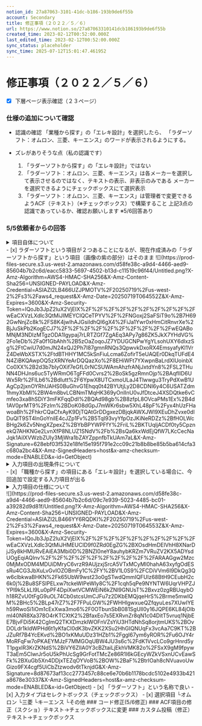 ```yaml
---
notion_id: 27a87063-3101-41dc-b186-193b9de6f55b
account: Secondary
title: 修正事項（２０２２／５／６）
url: https://www.notion.so/27a87063310141dcb186193b9de6f55b
created_time: 2023-02-12T00:52:00.000Z
last_edited_time: 2023-02-12T00:52:00.000Z
sync_status: placeholder
sync_time: 2025-07-12T15:01:47.461952
---
```

# 修正事項（２０２２／５／６）

- [x] 下層ページ表示確認（２３ページ）
### 仕様の追加について確認
- 認識の確認
  「業種から探す」の「エレキ設計」を選択したら、
「ラダーソフト：オムロン、三菱、キーエンス」のワードが表示されるようにする。

- ズレがありそうな点（私の認識です）
  1. 「ラダーソフトから探す」の「エレキ設計」ではない
  1. 「ラダーソフト：オムロン、三菱、キーエンス」は各メーカーを選択して表示させるのではなく、テキストの表示、非表示のみである
メーカーを選択できるようにチェックボックスにて選択表示
  1. 「ラダーソフト：オムロン、三菱、キーエンス」は管理者で変更できるようACF（テキスト）（※チェックボックス）で構築すること
上記3点の認識であっているか、確認お願いします
※5/6回答あり

### 5/5依頼者からの回答
<details>
<summary>項⽬⾃体について</summary>
</details>
  - [x] ラダーソフトという項⽬が２つあることになるが、現在作成済みの「ラダーソフトから探す」という項⽬（画像の紫の部分）はそのまま
  ![](https://prod-files-secure.s3.us-west-2.amazonaws.com/d58fe38c-a9d4-4466-aed9-85604b7b2c6d/eacc5833-5697-4502-b13d-c11519c96f44/Untitled.png?X-Amz-Algorithm=AWS4-HMAC-SHA256&X-Amz-Content-Sha256=UNSIGNED-PAYLOAD&X-Amz-Credential=ASIAZI2LB466UZJPMOTV%2F20250719%2Fus-west-2%2Fs3%2Faws4_request&X-Amz-Date=20250719T064552Z&X-Amz-Expires=3600&X-Amz-Security-Token=IQoJb3JpZ2luX2VjEIX%2F%2F%2F%2F%2F%2F%2F%2F%2F%2FwEaCXVzLXdlc3QtMiJIMEYCIQCeTPYV%2F%2FNGoxj2SaFSiT9o%2B7H692GwNnjZc8k%2FS8K4jwIhAJGsiIdhQI6gX4%2FiJa1Ywr0xHmCitRnvrXe%2BjJuSkPb2KogECJ7%2F%2F%2F%2F%2F%2F%2F%2F%2F%2FwEQABoMNjM3NDIzMTgzODA1Igypaj7rLRTZGf7ZgAEq3APy7g86ZK5JkX7YHdVG%2Fo1eDb%2Fa0f1GbAhh%2B5zOaZoqoJZ7YDUGCNPwYgYLsohUXY6dlxzSg%2FtCwiU7d0mJN24xQJ2Ph7I87gmnRNQs3QpwvkDxoRX4EmsyafyKl1VrZ4DeWbXSTX%2FtdBTHHY1MC5kSnFiuLcma6ZofirT5eUAQEr0DkqTUFdE4N4ZiBKQAwpOQ5zXRNYeArDQQazXo%2F8EHiWFt7YXwpnBaLrdXlUoinbXCo0XX%2B2d3b7bIyOXif7eGfL0rNCSUWAmAhzfrANjJxtdYn8%2FSL2THuNN4DHJns6uc5TyWRmO6TgFFd0Cvrs2%2BoSk5gzRmnOjp%2BAqfIID6UWx5Rr%2FILb6%2BdIutt%2F6YpwX8UTCxmoULaJ4Tlwwgu3TryPdXwB1UAgCp2jxnOYRhUAHS0BuGhvG1Ehqq0t42BYUtjLy2D8CDNI6y4C6USATZdm1hmyXbMl%2BW4m8bvLCBNmTMqHK369yOnIInU0vJfDtceJ4XSDQtke6vCmfeo3xa8hSDiY3mFKFqqDdI%2BQAd98gb%2B8zfpL8OVcaPMs1Ex%2B4d1AV0prMT9%2FzIm%2BDoK08dGpJ7mWKr6sbw5XhL48pF%2Fyx4hUzFHawoaBh%2FhkrCQaCfxAyK9DjTQAtGrDDgxezDBjqkAWXJWl9XEuDhZvxe0dlDuQlT9ST4InGoYniIE4cJZp1Fv%2B5TqI93vyYfpOzJKiNeRDZz%2BfHOLWcBHg2k6Zv5NngXZpexZ%2BYbBPYWPFfY%2FriL%2BKTUqljACDf0ty5CpznekQ7AHKNGe2LvnXfP8NLUZ1SNdV%2Fb%2BsQa6kxWdEjQfW7LKcCecNaJqk1AiIXVWzbZUIy3MjWra1bZAYZppnfbTkUAm7aL&X-Amz-Signature=628ebf03f532e18fe15e195f791e2cc09c21b8b8be85b5ba614cfa3c680a2bc4&X-Amz-SignedHeaders=host&x-amz-checksum-mode=ENABLED&x-id=GetObject)
<details>
<summary>⼊⼒項⽬の出現条件について</summary>
</details>
  - [x] 「職種から探す」の項⽬にある「エレキ設計」を選択している場合に、今回追加で設定する⼊⼒項⽬が出る
<details>
<summary>⼊⼒項⽬の仕様について</summary>
</details>
  ![](https://prod-files-secure.s3.us-west-2.amazonaws.com/d58fe38c-a9d4-4466-aed9-85604b7b2c6d/09c7e939-5023-4485-bc01-a39282d9d81f/Untitled.png?X-Amz-Algorithm=AWS4-HMAC-SHA256&X-Amz-Content-Sha256=UNSIGNED-PAYLOAD&X-Amz-Credential=ASIAZI2LB466YY6RQDKI%2F20250719%2Fus-west-2%2Fs3%2Faws4_request&X-Amz-Date=20250719T064553Z&X-Amz-Expires=3600&X-Amz-Security-Token=IQoJb3JpZ2luX2VjEIX%2F%2F%2F%2F%2F%2F%2F%2F%2F%2FwEaCXVzLXdlc3QtMiJHMEUCID9f0ZRd0EgZG%2BXOsdHmDElVhH8XNarDjJSy8kHMURvEAiEA3Mbi0D%2BNZI0neY8auhybKRZm7VRuZV2KX5ADYsdUOgEqiAQInv%2F%2F%2F%2F%2F%2F%2F%2F%2F%2FARAAGgw2Mzc0MjMxODM4MDUiDMryC6vrzR9AUjzxjSrcA5VTxMCyMI0hahA63xyfgOdESsRu4CG3JbXuLvGvIOZOBmFy1C%2FY%2BV1L0S9%2FCDiVVm6I9DkQg3Qw6clbkwaBHKN%2Fk65UbW9wst23o0gSTwdQmmIQFUlz68BtH9CEubH2c6k0j%2Bu8SFSIPELxw7tckeWIPeWIy8C%2F1cqh5qPe9NYNTW6UqrVHPZJYPl9k5LkLI9Lu0pPF4DpiXwtVCMWEiN6kZNI9GNUsT%2Bxvz0zgRBUqybOh18RZvU0tFgG9uOL74Cb0stcsUmCJFu7z2DKbEMQjqeHrS%2Brme5mwIQM%2BHc5%2BLp47rZ7%2F7FPuLGW%2FWHHlgwxueQZfqyuLes7XUwIYEh59RwoSi1iOm1cExXwa3mo6%2F0OTbunSbB081SgUIl0y16JQPE6KL84jOIbmI40NR8Xa378O4rKTCXtK2%2BfaxEo7s5EXRvnZr8qN1c04DitT5vruq1NjbEE7BjvFDi5K42CgImQ2TKXDmzklWOFnVZsYiU3HTdNhSq8orjtmUKS%2BOvDOLdr1kIdWPHd6t1yKfaCI0dK3bvZKK2XSu2HhGIQNUqFx3vcAa7C9KT%2BJZuRf7B4YcEKvd%2BO1xKMuUDz31HZb1%2Fggl67ym6yROR%2Fu6OJY4rMoRFqFw7oPKAEYMJzF7MMGOqUBW4JU3s6c%2FdK1VvcLCo9grHnrd5yT1pgxlR3KrZKNdS%2BiVY6ZlIA0Y3cBZtaiLjEkhVMK82o%2FSxX9gM9fpywT3aEm5ClwrJr5oU5kPhUcSg9GrFotTMcZe86R1I6kGEcyWZkVSxnUCvEawSFk%2BXuGb5Xn4DDjxTEZqOYVoB%2BOW%2BaF%2BtrIOah8cNVuavoUwGizo9FX4cgf5UiCbZtzwodv6tTknjdG&X-Amz-Signature=8d87673af13cc2773457c88ce6e70b6b1178bcdc5102e4933b421a8678e30337&X-Amz-SignedHeaders=host&x-amz-checksum-mode=ENABLED&x-id=GetObject)
  - [x] 「ラダーソフト」という名称で良い
  - [x] ⼊⼒タイプはセレクトボックス（チェックボックス）
  - [x] 選択項⽬
└オムロン
└三菱
└キーエンス
└その他
### コード修正(5/6修正)
### ACF項目の修正（スクショ）テキスト→チェックボックスに変更
### カスタム投稿（修正）テキスト→チェックボックス